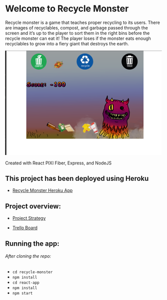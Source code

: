 # Welcome to Recycle Monster

Recycle monster is a game that teaches proper recycling to its users. There are images of recyclables, compost, and garbage passed through the screen and it’s up to the player to sort them in the right bins before the recycle monster can eat it! The player loses if the monster eats enough recyclables to grow into a fiery giant that destroys the earth.

![Image of Recycle Monster](PlayGame02.png)

Created with React PIXI Fiber, Express, and NodeJS

## This project has been deployed using Heroku

- [Recycle Monster Heroku App](https://recycle-monster.herokuapp.com/)

## Project overview:

- [Project Strategy](https://docs.google.com/document/d/1RT8zBDGdXEcLAQNiVZaubnKyeLJ45xqeRmECqGXoui4/edit?usp=sharing)

- [Trello Board](https://trello.com/b/VjuLgiNc/recycle-monster)

## Running the app:

###### After cloning the repo:

- `cd recycle-monster`
- `npm install`
- `cd react-app`
- `npm install`
- `npm start`
